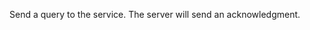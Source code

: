 <!-- 1st -->

<!-- I dedicate this book to my parents, Ayn and God. -->
<!-- I dedicate this book to my parents, Ayn or God. -->

<!-- This is a thing you should know (which is why I mention it). -->

<!-- "Do this thing today". -->

<!-- between 8-20 files; -->

<!-- tldr.  New sentence. -->
<!-- 64GB
10min -->

<!-- we

we're

we've

ours

us

let's -->


Send a query to the service. The server will send an acknowledgment.